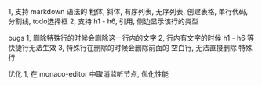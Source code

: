 1, 支持 markdown 语法的 粗体, 斜体, 有序列表, 无序列表, 创建表格, 单行代码, 分割线, todo选择框
2, 支持 h1 - h6, 引用, 侧边显示该行的类型

bugs
1, 删除特殊行的时候会删除这一行内的文字
2, 行内有文字的时候 h1 - h6 等快捷行无法生效
3, 特殊行在删除的时候会删除前面的 空白行, 无法直接删除 特殊行

优化
1, 在 monaco-editor 中取消监听节点, 优化性能